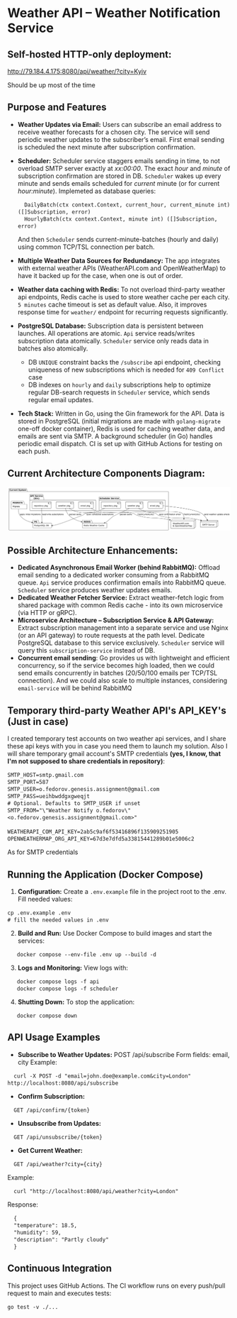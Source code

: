 # Weather API – Weather Notification Service

## Self-hosted HTTP-only deployment:
http://79.184.4.175:8080/api/weather/?city=Kyiv

Should be up most of the time

## Purpose and Features

- **Weather Updates via Email:**
Users can subscribe an email address to receive weather forecasts for a chosen city.
The service will send periodic weather updates to the subscriber’s email.
First email sending is scheduled the next minute after subscription confirmation.
- **Scheduler:** Scheduler service staggers emails sending in time, to not overload SMTP server exactly at *xx:00:00*.
The exact *hour* and *minute* of subscription confirmation are stored in DB.
`Scheduler` wakes up every minute and sends emails scheduled for *current* minute (or for current *hour:minute*).
Implemeted as database queries:

        DailyBatch(ctx context.Context, current_hour, current_minute int) ([]Subscription, error)
        HourlyBatch(ctx context.Context, minute int) ([]Subscription, error)

  And then `Scheduler` sends current-minute-batches (hourly and daily) using common TCP/TSL connection per batch.
- **Multiple Weather Data Sources for Redundancy:** The app integrates with external weather APIs (WeatherAPI.com and OpenWeatherMap) to have it backed up for the case, when one is out of order.
- **Weather data caching with Redis:** To not overload third-party weather api endpoints, Redis cache is used to store weather cache per each city. `5 minutes` cache timeout is set as default value. Also, it improves response time for `weather/` endpoint for recurring requests significantly.
- **PostgreSQL Database:** Subscription data is persistent between launches. All operations are atomic. `Api` service reads/writes subscription data atomically. `Scheduler` service only reads data in batches also atomically.
  - DB `UNIQUE` constraint backs the `/subscribe` api endpoint, checking uniqueness of new subscriptions which is needed for `409 Conflict` case
  - DB indexes on `hourly` and `daily` subscriptions help to optimize regular DB-search requests in `Scheduler` service, which sends regular email updates.
- **Tech Stack:** Written in Go, using the Gin framework for the API. Data is stored in PostgreSQL (initial migrations are made with `golang-migrate` one-off docker container), Redis is used for caching weather data, and emails are sent via SMTP. A background scheduler (in Go) handles periodic email dispatch. CI is set up with GitHub Actions for testing on each push.

## Current Architecture Components Diagram:

![Alt text](docs/component_diagram.png)

## Possible Architecture Enhancements:

- **Dedicated Asynchronous Email Worker (behind RabbitMQ):** Offload email sending to a dedicated worker consuming from a RabbitMQ queue. `Api` service produces confirmation emails into RabbitMQ queue. `Scheduler` service produces weather updates emails.
- **Dedicated Weather Fetcher Service:** Extract weather-fetch logic from shared package with common Redis cache - into its own microservice (via HTTP or gRPC).
- **Microservice Architecture – Subscription Service & API Gateway:** Extract subscription management into a separate service and use Nginx (or an API gateway) to route requests at the path level. Dedicate PostgreSQL database to this service exclusively. `Scheduler` service will query this `subscription-service` instead of DB.
- **Concurrent email sending**: Go provides us with lightweight and efficient concurrency, so if the service becomes high loaded, then we could send emails concurrently in batches (20/50/100 emails per TCP/TSL connection). And we could also scale to multiple instances, considering `email-service` will be behind RabbitMQ

## Temporary third-party Weather API's API_KEY's (Just in case)

I created temporary test accounts on two weather api services, and I share these api keys with you in case you need them to launch my solution.
Also I will share temporary gmail account's SMTP credentials **(yes, I know, that I'm not supposed to share credentials in repository)**:
```
SMTP_HOST=smtp.gmail.com
SMTP_PORT=587
SMTP_USER=o.fedorov.genesis.assignment@gmail.com
SMTP_PASS=ueihbwddgxgweqjt
# Optional. Defaults to SMTP_USER if unset
SMTP_FROM="\"Weather Notify o.fedorov\" <o.fedorov.genesis.assignment@gmail.com>"

WEATHERAPI_COM_API_KEY=2ab5c9af6f53416896f135909251905
OPENWEATHERMAP_ORG_API_KEY=67d3e7dfd5a33815441289b01e5006c2
```
As for SMTP credentials

## Running the Application (Docker Compose)

1. **Configuration:** Create a `.env.example` file in the project root to the .env. Fill needed values:
```
cp .env.example .env
# fill the needed values in .env
```

2. **Build and Run:** Use Docker Compose to build images and start the services:
```
   docker compose --env-file .env up --build -d
```

3. **Logs and Monitoring:** View logs with:
```
   docker compose logs -f api
   docker compose logs -f scheduler
```

4. **Shutting Down:** To stop the application:
```
   docker compose down
```

## API Usage Examples

- **Subscribe to Weather Updates:**
  POST /api/subscribe
  Form fields: email, city
  Example:
```
  curl -X POST -d "email=john.doe@example.com&city=London" http://localhost:8080/api/subscribe
```

- **Confirm Subscription:**
```
  GET /api/confirm/{token}
```

- **Unsubscribe from Updates:**
```
  GET /api/unsubscribe/{token}
```

- **Get Current Weather:**
```
  GET /api/weather?city={city}
```
  Example:
```
  curl "http://localhost:8080/api/weather?city=London"
```
  Response:
```
  {
  "temperature": 18.5,
  "humidity": 59,
  "description": "Partly cloudy"
  }
```

## Continuous Integration

This project uses GitHub Actions. The CI workflow runs on every push/pull request to main and executes tests:
```
go test -v ./...
```
